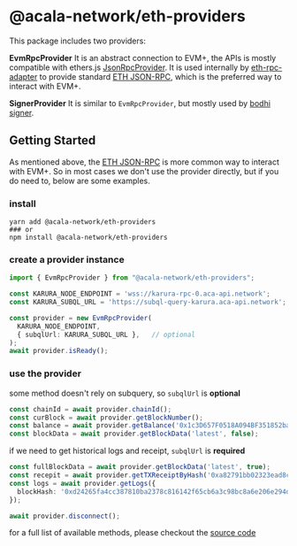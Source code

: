 # @acala-network/eth-providers
This package includes two providers:

**EvmRpcProvider**
It is an abstract connection to EVM+, the APIs is mostly compatible with ethers.js [JsonRpcProvider](https://docs.ethers.io/v5/single-page/#/v5/api/providers/jsonrpc-provider/-%23-JsonRpcProvider). It is used internally by [eth-rpc-adapter](../eth-rpc-adapter) to provide standard [ETH JSON-RPC](https://ethereum.org/en/developers/docs/apis/json-rpc/), which is the preferred way to interact with EVM+. 

**SignerProvider**
It is similar to `EvmRpcProvider`, but mostly used by [bodhi signer](../bodhi/).

## Getting Started
As mentioned above, the [ETH JSON-RPC](https://ethereum.org/en/developers/docs/apis/json-rpc/) is more common way to interact with EVM+. So in most cases we don't use the provider directly, but if you do need to, below are some examples.

### install
```
yarn add @acala-network/eth-providers
### or 
npm install @acala-network/eth-providers
```

### create a provider instance 
```ts
import { EvmRpcProvider } from "@acala-network/eth-providers";

const KARURA_NODE_ENDPOINT = 'wss://karura-rpc-0.aca-api.network';
const KARURA_SUBQL_URL = 'https://subql-query-karura.aca-api.network';

const provider = new EvmRpcProvider(
  KARURA_NODE_ENDPOINT,
  { subqlUrl: KARURA_SUBQL_URL },   // optional
);
await provider.isReady();
```

### use the provider
some method doesn't rely on subquery, so `subqlUrl` is **optional**
```ts
const chainId = await provider.chainId();
const curBlock = await provider.getBlockNumber();
const balance = await provider.getBalance('0x1c3D657F0518A094BF351852bad4285EFc0D5Ce9');
const blockData = await provider.getBlockData('latest', false);
```

if we need to get historical logs and receipt, `subqlUrl` is **required**
```ts
const fullBlockData = await provider.getBlockData('latest', true);
const recepit = await provider.getTXReceiptByHash('0xa82791bb02323ead8caa02adadd9fa2fde015d81bc170e5fd484306d060d016e');
const logs = await provider.getLogs({
  blockHash: '0xd24265fa4cc387810ba2378c816142f65cb6a3c98bc8a6e206e294d8b50f6a21',
});

await provider.disconnect();
```
for a full list of available methods, please checkout the [source code](./src/base-provider.ts)